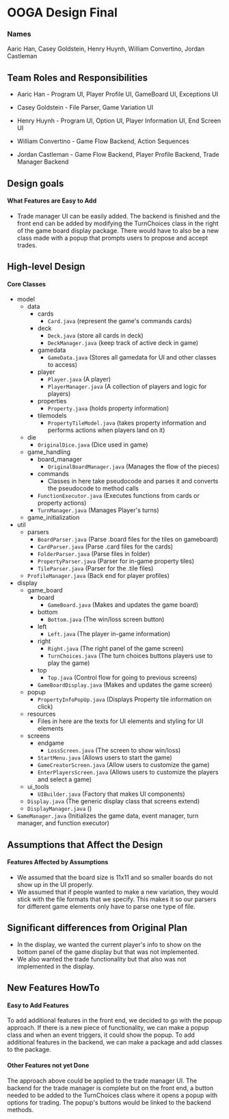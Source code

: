 # OOGA Design Final
### Names
Aaric Han, Casey Goldstein, Henry Huynh, William Convertino, Jordan Castleman

## Team Roles and Responsibilities

* Aaric Han - Program UI, Player Profile UI, GameBoard UI, Exceptions UI

* Casey Goldstein - File Parser, Game Variation UI

* Henry Huynh - Program UI, Option UI, Player Information UI, End Screen UI

* William Convertino - Game Flow Backend, Action Sequences

* Jordan Castleman - Game Flow Backend, Player Profile Backend, Trade Manager Backend


## Design goals

#### What Features are Easy to Add
- Trade manager UI can be easily added. The backend is finished and the front end can be added by modifying the TurnChoices class in the right of the game board display package. There would have to also be a new class made with a popup that prompts users to propose and accept trades.


## High-level Design

#### Core Classes
* model
  * data
    * cards
      * `Card.java` (represent the game's commands cards)
    * deck
      * `Deck.java` (store all cards in deck)
      * `DeckManager.java` (keep track of active deck in game)
    * gamedata
      * `GameData.java` (Stores all gamedata for UI and other classes to access)
    * player
      * `Player.java` (A player)
      * `PlayerManager.java` (A collection of players and logic for players)
    * properties
      * `Property.java` (holds property information)
    * tilemodels
      * `PropertyTileModel.java` (takes property information and performs actions when players land on it)
  * die
    * `OriginalDice.java` (Dice used in game)
  * game_handling
    * board_manager
      * `OriginalBoardManager.java` (Manages the flow of the pieces)
    * commands
      * Classes in here take pseudocode and parses it and converts the pseudocode to method calls
    * `FunctionExecutor.java` (Executes functions from cards or property actions)
    * `TurnManager.java` (Manages Player's turns)
  * game_initialization
* util
  * parsers
    * `BoardParser.java` (Parse .board files for the tiles on gameboard)
    * `CardParser.java` (Parse .card files for the cards)
    * `FolderParser.java` (Parse files in folder)
    * `PropertyParser.java` (Parser for in-game property tiles)
    * `TileParser.java` (Parser for the .tile files)
  * `ProfileManager.java` (Back end for player profiles)
* display
  * game_board
    * board
      * `GameBoard.java` (Makes and updates the game board)
    * bottom
      * `Bottom.java` (The win/loss screen button)
    * left
      * `Left.java` (The player in-game information)
    * right
      * `Right.java` (The right panel of the game screen)
      * `TurnChoices.java` (The turn choices buttons players use to play the game)
    * top
      * `Top.java` (Control flow for going to previous screens)
    * `GameBoardDisplay.java` (Makes and updates the game screen)
  * popup
    * `PropertyInfoPopUp.java` (Displays Property tile information on click)
  * resources
    * Files in here are the texts for UI elements and styling for UI elements
  * screens
    * endgame
      * `LossScreen.java` (The screen to show win/loss)
    * `StartMenu.java` (Allows users to start the game)
    * `GameCreatorScreen.java` (Allow users to customize the game)
    * `EnterPlayersScreen.java` (Allows users to customize the players and select a game)
  * ui_tools
    * `UIBuilder.java` (Factory that makes UI components)
  * `Display.java` (The generic display class that screens extend)
  * `DisplayManager.java` ()
* `GameManager.java` (Initializes the game data, event manager, turn manager, and function executor)

## Assumptions that Affect the Design

#### Features Affected by Assumptions
- We assumed that the board size is 11x11 and so smaller boards do not show up in the UI properly.
- We assumed that if people wanted to make a new variation, they would stick with the file formats that we specify. This makes it so our parsers for different game elements only have to parse one type of file.


## Significant differences from Original Plan
- In the display, we wanted the current player's info to show on the bottom panel of the game display but that was not implemented.
- We also wanted the trade functionality but that also was not implemented in the display.

## New Features HowTo

#### Easy to Add Features
To add additional features in the front end, we decided to go with the popup approach. If there is a new piece of functionality, we can make a popup class and when an event triggers, it could show the popup. To add additional features in the backend, we can make a package and add classes to the package.

#### Other Features not yet Done
The approach above could be applied to the trade manager UI. The backend for the trade manager is complete but on the front end, a button needed to be added to the TurnChoices class where it opens a popup with options for trading. The popup's buttons would be linked to the backend methods.
